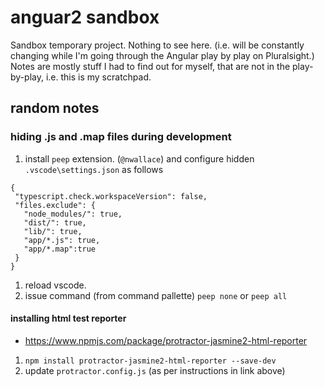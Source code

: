 # anguar2 sandbox

Sandbox temporary project. Nothing to see here. (i.e. will be constantly changing while I'm going through the Angular play by play on Pluralsight.) Notes are mostly stuff I had to find out for myself, that are not in the play-by-play, i.e. this is my scratchpad.

## random notes

### hiding .js and .map files during development

1. install `peep` extension. (`@nwallace`) and configure hidden `.vscode\settings.json` as follows
 
 ```
{
  "typescript.check.workspaceVersion": false,
  "files.exclude": {
    "node_modules/": true,
    "dist/": true,
    "lib/": true,
    "app/*.js": true,
    "app/*.map":true
  }
}
 ```

1. reload vscode.
1. issue command (from command pallette) `peep none` or `peep all`


#### installing html test reporter

- https://www.npmjs.com/package/protractor-jasmine2-html-reporter

1. `npm install protractor-jasmine2-html-reporter --save-dev`
1. update `protractor.config.js` (as per instructions in link above)

